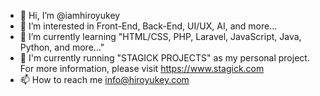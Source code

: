 - 👋 Hi, I’m @iamhiroyukey
- 👀 I’m interested in Front-End, Back-End, UI/UX, AI, and more...
- 🌱 I’m currently learning "HTML/CSS, PHP, Laravel, JavaScript, Java, Python, and more..."
- 💞️ I'm currently running "STAGICK PROJECTS" as my personal project. For more information, please visit https://www.stagick.com
- 📫 How to reach me info@hiroyukey.com

<!---
iamhiroyukey/iamhiroyukey is a ✨ special ✨ repository because its `README.md` (this file) appears on your GitHub profile.
You can click the Preview link to take a look at your changes.
--->
